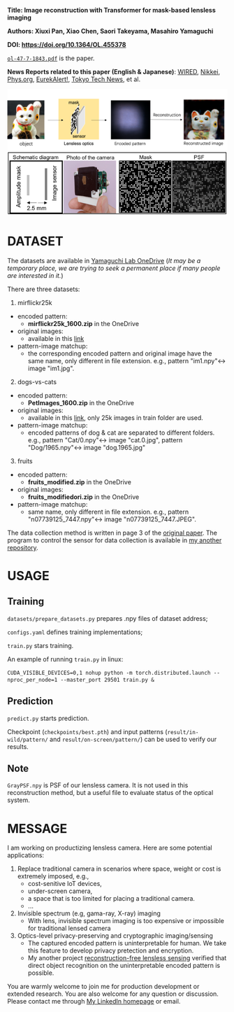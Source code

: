 
**Title: Image reconstruction with Transformer for mask-based lensless imaging**

**Authors: Xiuxi Pan, Xiao Chen, Saori Takeyama, Masahiro Yamaguchi**

**DOI: https://doi.org/10.1364/OL.455378**

[```ol-47-7-1843.pdf```](./ol-47-7-1843.pdf) is the paper.

**News Reports related to this paper (English & Japanese)**:
[WIRED](https://wired.jp/article/mask-based-lensless-imaging/),
[Nikkei](https://www.nikkei.com/article/DGXZQOUC12CUO0S2A510C2000000/),
[Phys.org](https://phys.org/news/2022-04-lensless-imaging-advanced-machine-image.html),
[EurekAlert!](https://www.eurekalert.org/news-releases/951125),
[Tokyo Tech News](https://www.titech.ac.jp/news/2022/063968), et al.

![pipeline](./utils/diagram1.png)
![hardware for experiment](./utils/diagram2.png)

# DATASET
The datasets are available in [Yamaguchi Lab OneDrive](https://1drv.ms/u/s!AjbGbGU9gDA1gcB9wd16MYOoPicCIw?e=dlsrxx) (*It may be a temporary place, we are trying to seek a permanent place if many people are interested in it.*)

There are three datasets:
1. mirflickr25k
  - encoded pattern: 
    - **mirflickr25k_1600.zip** in the OneDrive
  - original images: 
    - available in this [link](https://www.kaggle.com/datasets/paulrohan2020/mirflickr25k?resource=download)
  - pattern-image matchup: 
    - the corresponding encoded pattern and original image have the same name, only different in file extension. e.g., pattern "im1.npy"<-> image "im1.jpg".
2. dogs-vs-cats
  - encoded pattern: 
    - **PetImages_1600.zip** in the OneDrive
  - original images: 
    - available in this [link](https://www.kaggle.com/competitions/dogs-vs-cats/data), only 25k images in train folder are used.
  - pattern-image matchup: 
    - encoded patterns of dog & cat are separated to different folders. e.g., pattern "Cat/0.npy"<-> image "cat.0.jpg", pattern "Dog/1965.npy"<-> image "dog.1965.jpg"
3. fruits
  - encoded pattern: 
    - **fruits_modified.zip** in the OneDrive
  - original images: 
    - **fruits_modifiedori.zip** in the OneDrive
  - pattern-image matchup: 
    - same name, only different in file extension. e.g., pattern "n07739125_7447.npy"<-> image "n07739125_7447.JPEG".


The data collection method is written in page 3 of the [original paper](https://github.com/BobPXX/Lensless_Imaging_Transformer/blob/main/ol-47-7-1843.pdf). The program to control the sensor for data collection is available in [my another repository](https://github.com/BobPXX/IDS_sensor_control).


# USAGE
## Training
```datasets/prepare_datasets.py``` prepares .npy files of dataset address;

```configs.yaml``` defines training implementations;

```train.py``` stars training.

An example of running ```train.py``` in linux: 
```
CUDA_VISIBLE_DEVICES=0,1 nohup python -m torch.distributed.launch --nproc_per_node=1 --master_port 29501 train.py &
```

## Prediction
```predict.py``` starts prediction.

Checkpoint (```checkpoints/best.pth```) and input patterns (```result/in-wild/pattern/``` and ```result/on-screen/pattern/```) can be used to verify our results.

## Note
```GrayPSF.npy``` is PSF of our lensless camera. It is not used in this reconstruction method, but a useful file to evaluate status of the optical system.

# MESSAGE
I am working on productizing lensless camera. Here are some potential applications:
1. Replace traditional camera in scenarios where space, weight or cost is extremely imposed, e.g., 
    - cost-senitive IoT devices, 
    - under-screen camera, 
    - a space that is too limited for placing a traditional camera.
    - ...
2. Invisible spectrum (e.g, gama-ray, X-ray) imaging
    - With lens, invisible spectrum imaging is too expensive or impossible for traditional lensed camera
3. Optics-level privacy-preserving and cryptographic imaging/sensing
    - The captured encoded pattern is uninterpretable for human. We take this feature to develop privacy pretection and encryption.
    - My another project [reconstruction-free lensless sensing](https://github.com/BobPXX/LLI_Transformer) verified that direct object recognition on the uninterpretable encoded pattern is possible.

You are warmly welcome to join me for production development or extended research. You are also welcome for any question or discussion. Please contact me through [My LinkedIn homepage](https://www.linkedin.com/in/xiuxi-pan-ph-d-aa8868222/) or email. 
